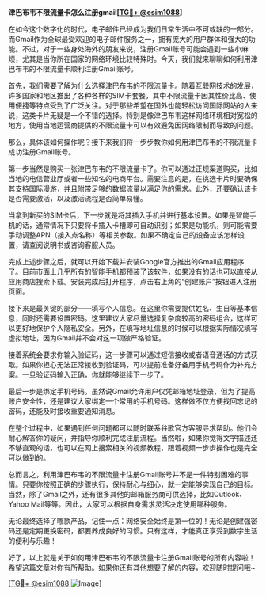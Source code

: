 **津巴布韦不限流量卡怎么注册gmail[[TG💪+ @esim1088](https://t.me/s/esim1088)]**

在如今这个数字化的时代，电子邮件已经成为我们日常生活中不可或缺的一部分。而Gmail作为全球最受欢迎的电子邮件服务之一，拥有庞大的用户群体和强大的功能。不过，对于一些身处海外的朋友来说，注册Gmail账号可能会遇到一些小麻烦，尤其是当你所在国家的网络环境比较特殊时。今天，我们就来聊聊如何利用津巴布韦的不限流量卡顺利注册Gmail账号。

首先，我们需要了解为什么选择津巴布韦的不限流量卡。随着互联网技术的发展，许多国家和地区推出了各种各样的SIM卡套餐，其中不限流量卡因其性价比高、使用便捷等特点受到了广泛关注。对于那些希望在国外也能轻松访问国际网站的人来说，这类卡片无疑是一个不错的选择。特别是像津巴布韦这样网络环境相对宽松的地方，使用当地运营商提供的不限流量卡可以有效避免因网络限制而导致的问题。

那么，具体该如何操作呢？接下来我们将一步步教你如何用津巴布韦的不限流量卡成功注册Gmail账号。

第一步当然是购买一张津巴布韦的不限流量卡了。你可以通过正规渠道购买，比如当地的电信营业厅或者一些知名的电商平台。需要注意的是，在挑选卡片时要确保其支持国际漫游，并且附带足够的数据流量以满足你的需求。此外，还要确认该卡是否需要激活，以及激活流程是否简单易懂。

当拿到新买的SIM卡后，下一步就是将其插入手机并进行基本设置。如果是智能手机的话，通常情况下只要将卡插入卡槽即可自动识别；如果是功能机，则可能需要手动调整APN（接入点名称）等相关参数。如果不确定自己的设备应该怎样设置，请查阅说明书或咨询客服人员。

完成上述步骤之后，就可以开始下载并安装Google官方推出的Gmail应用程序了。目前市面上几乎所有的智能手机都预装了该软件，如果没有的话也可以直接从应用商店搜索下载。安装完成后打开程序，点击右上角的“创建账户”按钮进入注册页面。

接下来是最关键的部分——填写个人信息。在这里你需要提供姓名、生日等基本信息，同时还需要设置密码。这里建议大家尽量选择复杂度较高的密码组合，这样可以更好地保护个人隐私安全。另外，在填写地址信息的时候可以根据实际情况填写虚拟地址，因为Gmail并不会对这一项做严格验证。

接着系统会要求你输入验证码，这一步骤可以通过短信接收或者语音通话的方式获取。如果你担心无法正常接收到验证码，可以提前准备好备用手机号码作为补充方案。一旦验证码输入正确，你就能够继续下一步了。

最后一步是绑定手机号码。虽然说Gmail允许用户仅凭邮箱地址登录，但为了提高账户安全性，还是建议大家绑定一个常用的手机号码。这样做不仅方便找回忘记的密码，还能及时接收重要通知消息。

在整个过程中，如果遇到任何问题都可以随时联系谷歌官方客服寻求帮助。他们会耐心解答你的疑问，并指导你顺利完成注册流程。当然啦，如果你觉得文字描述还不够直观的话，也可以在网上搜索相关的视频教程，跟着视频一步步操作也是完全可以做到的。

总而言之，利用津巴布韦的不限流量卡注册Gmail账号并不是一件特别困难的事情。只要你按照正确的步骤执行，保持耐心与细心，就一定能够实现自己的目标。当然，除了Gmail之外，还有很多其他的邮箱服务商可供选择，比如Outlook、Yahoo Mail等等。因此，大家可以根据自身需求灵活决定使用哪种服务。

无论最终选择了哪款产品，记住一点：网络安全始终是第一位的！无论是创建强密码还是定期更换密码，都要养成良好的习惯。只有这样，才能真正享受到数字生活的便利与乐趣！

好了，以上就是关于如何用津巴布韦的不限流量卡注册Gmail账号的所有内容啦！希望这篇文章对你有所帮助。如果你还有其他想要了解的内容，欢迎随时提问哦~ 

[[TG💪+ @esim1088](https://t.me/s/esim1088) ![Image](https://i.postimg.cc/4NQfJmqS/Snipaste-2025-05-13-00-14-12.png)]